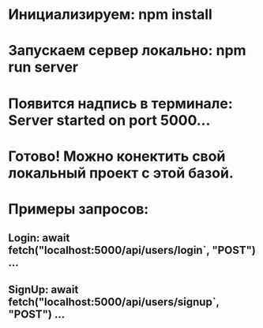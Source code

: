 # Инициализируем: npm install

# Запускаем сервер локально: npm run server

# Появится надпись в терминале: Server started on port 5000...

# Готово! Можно конектить свой локальный проект с этой базой.

# Примеры запросов:

## Login: await fetch("localhost:5000/api/users/login`, "POST") ...

## SignUp: await fetch("localhost:5000/api/users/signup`, "POST") ...
